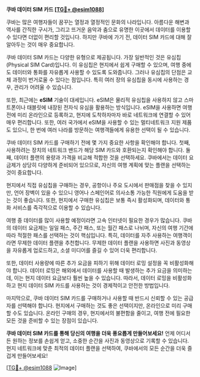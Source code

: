 **쿠바 데이터 SIM 카드 [[TG💪+ @esim1088](https://t.me/s/esim1088)]**

쿠바는 많은 여행자들이 꿈꾸는 열정과 열정적인 문화의 나라입니다. 아름다운 해변과 역사를 간직한 구시가, 그리고 뜨거운 음악과 춤으로 유명한 이곳에서 데이터를 이용할 수 있다면 더없이 편리할 것입니다. 하지만 쿠바에 가기 전, 데이터 SIM 카드에 대해 잘 알아두는 것이 매우 중요합니다.

쿠바 데이터 SIM 카드는 다양한 유형으로 제공됩니다. 가장 일반적인 것은 유심칩(Physical SIM Card)입니다. 이 유심칩은 현지에서 쉽게 구매할 수 있으며, 여행 중에도 데이터와 통화를 자유롭게 사용할 수 있도록 도와줍니다. 그러나 유심칩의 단점은 교체 과정이 번거로울 수 있다는 점입니다. 특히 여러 장의 유심칩을 동시에 사용하는 경우, 관리가 어려울 수 있습니다.

또한, 최근에는 **eSIM** 기술이 대세입니다. eSIM은 물리적 유심칩을 사용하지 않고 스마트폰이나 태블릿에 내장된 전자식 유심을 활용하는 방식입니다. eSIM을 사용하면 여행 전에 미리 온라인으로 등록하고, 현지에 도착하자마자 바로 네트워크에 연결할 수 있어 매우 편리합니다. 또한, 여러 국가에서 eSIM을 사용할 수 있는 멀티네트워크 지원 제품도 있으니, 한 번에 여러 나라를 방문하는 여행객들에게 유용한 선택이 될 수 있습니다.

쿠바 데이터 SIM 카드를 구매하기 전에 몇 가지 중요한 사항을 확인해야 합니다. 첫째, 사용하려는 장치의 네트워크 밴드가 해당 SIM 카드와 호환되는지 확인해야 합니다. 둘째, 데이터 플랜의 용량과 가격을 비교해 적합한 것을 선택하세요. 쿠바에서는 데이터 요금제가 상당히 다양하게 준비되어 있으므로, 자신의 여행 계획에 맞는 플랜을 선택하는 것이 중요합니다.

현지에서 직접 유심칩을 구매하는 경우, 공항이나 주요 도시에서 판매점을 찾을 수 있지만, 언어 장벽이 있을 수 있으니 영어나 스페인어로 의사소통 가능한 직원에게 도움을 받는 것이 좋습니다. 또한, 현지에서 구매한 유심칩은 보통 즉시 활성화되며, 데이터와 통화 서비스를 즉각적으로 이용할 수 있습니다.

여행 중 데이터를 많이 사용할 예정이라면 고속 인터넷이 필요한 경우가 많습니다. 쿠바의 데이터 요금제는 일일 패스, 주간 패스, 또는 월간 패스로 나뉘며, 자신의 여행 기간에 따라 적절한 패스를 선택하는 것이 핵심입니다. 특히, 데이터를 자주 사용하는 여행객이라면 무제한 데이터 플랜을 추천합니다. 무제한 데이터 플랜을 사용하면 사진과 동영상을 자유롭게 업로드하고, 소셜 미디어를 즐길 수 있어 더욱 편리합니다.

또한, 데이터 사용량에 따른 추가 요금을 피하기 위해 데이터 로밍 설정을 꼭 비활성화해야 합니다. 데이터 로밍은 해외에서 데이터를 사용할 때 발생하는 추가 요금을 의미하는데, 이는 현지 데이터 요금보다 훨씬 높을 수 있습니다. 따라서, 데이터 로밍을 비활성화하고 현지 데이터 SIM 카드를 사용하는 것이 경제적이고 안전한 방법입니다.

마지막으로, 쿠바 데이터 SIM 카드를 구매하거나 사용할 때 반드시 신뢰할 수 있는 공급자를 선택해야 합니다. 현지에서 구매하는 것도 좋은 선택이지만, 온라인으로 미리 구매할 수도 있습니다. 온라인 구매의 경우, 현지에서의 불편함을 줄이고, 여행 전에 필요한 모든 것을 준비할 수 있는 장점이 있습니다.

**쿠바 데이터 SIM 카드를 통해 당신의 여행을 더욱 풍요롭게 만들어보세요!** 언제 어디서든 원하는 정보를 손쉽게 얻고, 소중한 순간을 사진과 동영상으로 기록할 수 있습니다. 현지 네트워크에 맞춘 최적의 데이터 플랜을 선택하여, 쿠바에서의 모든 순간을 더욱 즐겁게 만들어보세요!

[[TG💪+ @esim1088](https://t.me/s/esim1088) ![Image](https://i.postimg.cc/Y0z9fWf4/image.png)]